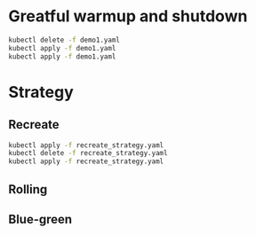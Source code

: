 # Greatful warmup and shutdown
```sh
kubectl delete -f demo1.yaml
kubectl apply -f demo1.yaml
kubectl apply -f demo1.yaml
```

# Strategy
## Recreate
```sh
kubectl apply -f recreate_strategy.yaml
kubectl delete -f recreate_strategy.yaml
kubectl apply -f recreate_strategy.yaml
```
## Rolling 
## Blue-green